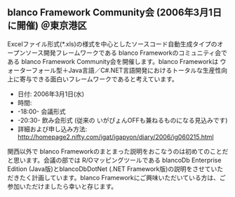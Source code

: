 ## blanco Framework Community会 (2006年3月1日に開催) ＠東京港区

Excelファイル形式(*.xls)の様式を中心としたソースコード自動生成タイプのオープンソース開発フレームワークである blanco Frameworkのコミュニティ会である blanco Framework Community会を開催します。blanco Frameworkは ウォーターフォール型＋Java言語／C#.NET言語開発におけるトータルな生産性向上に寄与できる面白いフレームワークであると考えています。

* 日付: 2006年3月1日(水) 
* 時間:
* -18:00- 会議形式
* -20:30- 飲み会形式 (従来の いがぴょんOFFも兼ねるものになる見込みです)
* 詳細および申し込み方法: http://homepage2.nifty.com/igat/igapyon/diary/2006/ig060215.html

関西以外で blanco Frameworkのまとまった説明をおこなうのは初めてのことだと思います。会議の部では R/Oマッピングツールである blancoDb Enterprise Edition (Java版)とblancoDbDotNet (.NET Framework版)の説明をさせていただきたく計画しています。blanco Frameworkにご興味いただいている方は、ご参加いただけましたら幸いと存じます。


